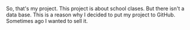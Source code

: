 So, that's my project. This project is about school clases. But there isn't a data base. This is a reason why I decided to put my project to GitHub. Sometimes ago I wanted to sell it.
